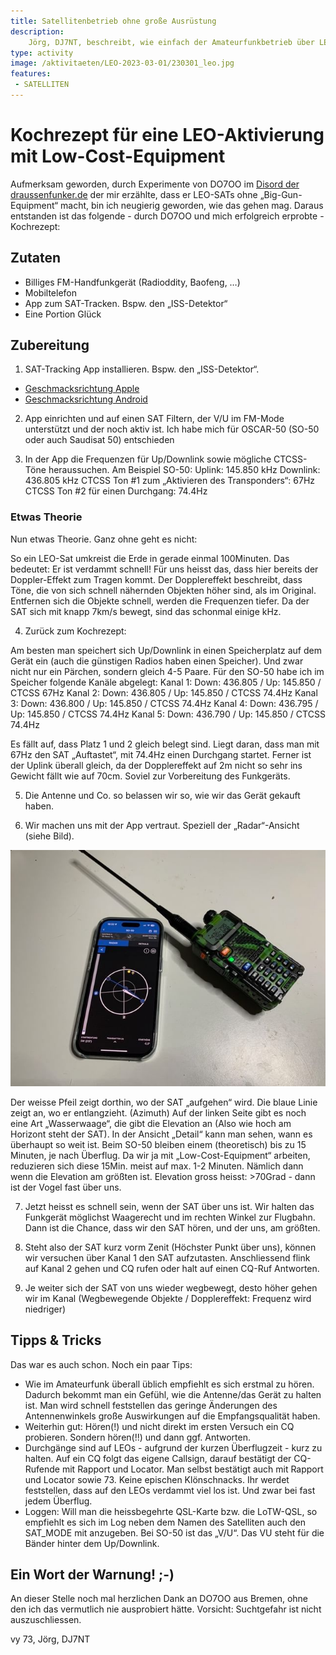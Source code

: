 ```yaml
---
title: Satellitenbetrieb ohne große Ausrüstung
description: 
    Jörg, DJ7NT, beschreibt, wie einfach der Amateurfunkbetrieb über LEO (Low Earth Orbit) Satelliten mit einem einfachen Handfunkgerät sein kann.
type: activity
image: /aktivitaeten/LEO-2023-03-01/230301_leo.jpg
features:
 - SATELLITEN
---
```


# Kochrezept für eine LEO-Aktivierung mit Low-Cost-Equipment

Aufmerksam geworden, durch Experimente von DO7OO im [Disord der draussenfunker.de](https://discord.gg/B6BkdcTQ87) der mir erzählte, dass er LEO-SATs ohne „Big-Gun-Equipment“ macht, bin ich neugierig geworden, wie das gehen mag. Daraus entstanden ist das folgende - durch DO7OO und mich erfolgreich erprobte - Kochrezept:


## Zutaten
- Billiges FM-Handfunkgerät (Radioddity, Baofeng, …)
- Mobiltelefon
- App zum SAT-Tracken. Bspw. den „ISS-Detektor“
- Eine Portion Glück

## Zubereitung

1. SAT-Tracking App installieren. Bspw. den „ISS-Detektor“. 
- [Geschmacksrichtung Apple](https://apps.apple.com/de/app/iss-detector/id1198597805)
- [Geschmacksrichtung Android](https://play.google.com/store/apps/details?id=com.runar.issdetector&hl=de&gl=US)

2. App einrichten und auf einen SAT Filtern, der V/U im FM-Mode unterstützt und der noch aktiv ist. Ich habe mich für OSCAR-50 (SO-50 oder auch Saudisat 50) entschieden

3. In der App die Frequenzen für Up/Downlink sowie mögliche CTCSS-Töne heraussuchen. Am Beispiel SO-50:
    Uplink: 145.850 kHz
    Downlink: 436.805 kHz
    CTCSS Ton #1 zum „Aktivieren des Transponders“: 67Hz
    CTCSS Ton #2 für einen Durchgang: 74.4Hz

### Etwas Theorie

Nun etwas Theorie. Ganz ohne geht es nicht:

So ein LEO-Sat umkreist die Erde in gerade einmal 100Minuten. Das bedeutet: Er ist verdammt schnell!
Für uns heisst das, dass hier bereits der Doppler-Effekt zum Tragen kommt. Der Dopplereffekt beschreibt, dass Töne, die von sich schnell nähernden Objekten höher sind, als im Original. Entfernen sich die Objekte schnell, werden die Frequenzen tiefer. Da der SAT sich mit knapp 7km/s bewegt, sind das schonmal einige kHz.


4. Zurück zum Kochrezept:

Am besten man speichert sich Up/Downlink in einen Speicherplatz auf dem Gerät ein (auch die günstigen Radios haben einen Speicher).
Und zwar nicht nur ein Pärchen, sondern gleich 4-5 Paare. Für den SO-50 habe ich im Speicher folgende Kanäle abgelegt:
    Kanal 1: Down: 436.805 / Up: 145.850 / CTCSS 67Hz
    Kanal 2: Down: 436.805 / Up: 145.850 / CTCSS 74.4Hz
    Kanal 3: Down: 436.800 / Up: 145.850 / CTCSS 74.4Hz
    Kanal 4: Down: 436.795 / Up: 145.850 / CTCSS 74.4Hz
    Kanal 5: Down: 436.790 / Up: 145.850 / CTCSS 74.4Hz


Es fällt auf, dass Platz 1 und 2 gleich belegt sind. Liegt daran, dass man mit 67Hz den SAT „Auftastet“, mit 74.4Hz einen Durchgang startet.
Ferner ist der Uplink überall gleich, da der Dopplereffekt auf 2m nicht so sehr ins Gewicht fällt wie auf 70cm.
Soviel zur Vorbereitung des Funkgeräts.

5. Die Antenne und Co. so belassen wir so, wie wir das Gerät gekauft haben.

6. Wir machen uns mit der App vertraut. Speziell der „Radar“-Ansicht (siehe Bild).

![Minimalsetup für den Satellitenfunk](/aktivitaeten/LEO-2023-03-01/230301_leo_full.jpg)

Der weisse Pfeil zeigt dorthin, wo der SAT „aufgehen“ wird. Die blaue Linie zeigt an, wo er entlangzieht. (Azimuth)
Auf der linken Seite gibt es noch eine Art „Wasserwaage“, die gibt die Elevation an (Also wie hoch am Horizont steht der SAT).
In der Ansicht „Detail“ kann man sehen, wann es überhaupt so weit ist. Beim SO-50 bleiben einem (theoretisch) bis zu 15 Minuten, je nach Überflug.
Da wir ja mit „Low-Cost-Equipment“ arbeiten, reduzieren sich diese 15Min. meist auf max. 1-2 Minuten. Nämlich dann wenn die Elevation am größten ist.
Elevation gross heisst: >70Grad - dann ist der Vogel fast über uns.

7. Jetzt heisst es schnell sein, wenn der SAT über uns ist. Wir halten das Funkgerät möglichst Waagerecht und im rechten Winkel zur Flugbahn. Dann ist die Chance, dass wir den SAT hören, und der uns, am größten.

8. Steht also der SAT kurz vorm Zenit (Höchster Punkt über uns), können wir versuchen über Kanal 1 den SAT aufzutasten. Anschliessend flink auf Kanal 2 gehen und CQ rufen oder halt auf einen CQ-Ruf Antworten.

9. Je weiter sich der SAT von uns wieder wegbewegt, desto höher gehen wir im Kanal (Wegbewegende Objekte / Dopplereffekt: Frequenz wird niedriger)

## Tipps & Tricks
Das war es auch schon. Noch ein paar Tips:

- Wie im Amateurfunk überall üblich empfiehlt es sich erstmal zu hören. Dadurch bekommt man ein Gefühl, wie die Antenne/das Gerät zu halten ist. Man wird schnell feststellen das geringe Änderungen des Antennenwinkels große Auswirkungen auf die Empfangsqualität haben.
- Weiterhin gut: Hören(!) und nicht direkt im ersten Versuch ein CQ probieren. Sondern hören(!!) und dann ggf. Antworten.
- Durchgänge sind auf LEOs - aufgrund der kurzen Überflugzeit - kurz zu halten. Auf ein CQ folgt das eigene Callsign, darauf bestätigt der CQ-Rufende mit Rapport und Locator. Man selbst bestätigt auch mit Rapport und Locator sowie 73. Keine epischen Klönschnacks. Ihr werdet feststellen, dass auf den LEOs verdammt viel los ist. Und zwar bei fast jedem Überflug.
- Loggen: Will man die heissbegehrte QSL-Karte bzw. die LoTW-QSL, so empfiehlt es sich im Log neben dem Namen des Satelliten auch den SAT_MODE mit anzugeben. Bei SO-50 ist das „V/U“. Das VU steht für die Bänder hinter dem Up/Downlink.

## Ein Wort der Warnung! ;-)
An dieser Stelle noch mal herzlichen Dank an DO7OO aus Bremen, ohne den ich das vermutlich nie ausprobiert hätte.
Vorsicht: Suchtgefahr ist nicht auszuschliessen.

vy 73, Jörg, DJ7NT
